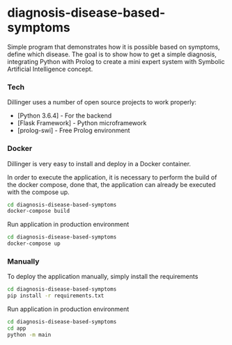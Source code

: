 # diagnosis-disease-based-symptoms
Simple program that demonstrates how it is possible based on symptoms, define which disease. The goal is to show how to get a simple diagnosis, integrating Python with Prolog to create a mini expert system with Symbolic Artificial Intelligence concept.

### Tech

Dillinger uses a number of open source projects to work properly:

* [Python 3.6.4] - For the backend
* [Flask Framework] - Python microframework
* [prolog-swi] - Free Prolog environment

### Docker
Dillinger is very easy to install and deploy in a Docker container.

In order to execute the application, it is necessary to perform the build of the docker compose, done that, the application can already be executed with the compose up.

```sh
cd diagnosis-disease-based-symptoms
docker-compose build
```

Run application in production environment

```sh
cd diagnosis-disease-based-symptoms
docker-compose up
```

### Manually
To deploy the application manually, simply install the requirements

```sh
cd diagnosis-disease-based-symptoms
pip install -r requirements.txt
```

Run application in production environment

```sh
cd diagnosis-disease-based-symptoms
cd app
python -m main
```
